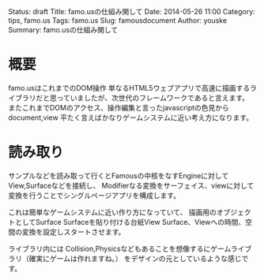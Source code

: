 Status: draft
Title: famo.usの仕組み関して
Date: 2014-05-26 11:00
Category: tips, famo.us
Tags: famo.us
Slug: famousdocument
Author: youske
Summary: famo.usの仕組み関して

# 概要
famo.usはこれまでのDOM操作
単なるHTML5ウェブアプリで高速に描画するライブラリだと思っていましたが、次世代のフレームワークであると言えます。
またこれまでDOMのアクセス、操作編集と言ったjavascriptの色見から
document,view
平たく言えばかなりゲームシステムに近い考え方になります。

# 読み取り
サンプルなどを読み取って行くとFamousの中核をなすEngineに対してView,Surfaceなどを接続し、
Modifierなる変換をサーフェイス、viewに対して変換を行うことでシングルページアプリを構成します。

これは簡単なゲームシステムに近い作り方になっていて、
描画用のオブジェクトとしてSurface
Surfaceを貼り付ける台紙View
Surface、Viewへの時間、空間の変換を設定しスタートさせます。

ライブラリ内には
Collision,Physicsなどもあることを想像するにゲームライブラリ（確実にゲームは作れますね。）
をデザインの元としているような感じです。





